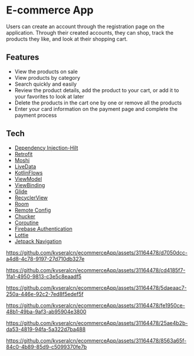 # E-commerce App

Users can create an account through the registration page on the application. Through their created accounts, they can shop, track the products they like, and look at their shopping cart.

## Features

- View the products on sale
- View products by category
- Search quickly and easily
- Review the product details, add the product to your cart, or add it to your favorites to look at later
- Delete the products in the cart one by one or remove all the products
- Enter your card information on the payment page and complete the payment process

## Tech

- [Dependency Injection-Hilt](https://developer.android.com/training/dependency-injection/hilt-android)
- [Retrofit](https://square.github.io/retrofit/)
- [Moshi](https://github.com/square/retrofit/tree/master/retrofit-converters/moshi)
- [LiveData](https://developer.android.com/topic/libraries/architecture/livedata)
- [KotlinFlows](https://developer.android.com/kotlin/flow)
- [ViewModel](https://developer.android.com/topic/libraries/architecture/viewmodel?gclid=Cj0KCQjwmouZBhDSARIsALYcouowU4bI_Dxt9XRlsd4-qAblwn2Vk3jgw86XJFJdhJuraSbTxzGNgwMaAvejEALw_wcB&gclsrc=aw.ds)
- [ViewBinding](https://developer.android.com/topic/libraries/view-binding)
- [Glide](https://github.com/bumptech/glide)
- [RecyclerView](https://developer.android.com/develop/ui/views/layout/recyclerview)
- [Room](https://developer.android.com/jetpack/androidx/releases/room)
- [Remote Config](https://firebase.google.com/docs/remote-config)
- [Chucker](https://github.com/ChuckerTeam/chucker)
- [Coroutine](https://developer.android.com/kotlin/coroutines)
- [Firebase Authentication](https://firebase.google.com/docs/auth)
- [Lottie](https://github.com/airbnb/lottie-android)
- [Jetpack Navigation](https://developer.android.com/guide/navigation/get-started)




https://github.com/kvseralcn/ecommerceApp/assets/31164478/d7050dcc-a4d8-4c78-9197-27d710db327e

https://github.com/kvseralcn/ecommerceApp/assets/31164478/cd4185f7-1fa1-4950-9813-c3e5c8eaadf5

https://github.com/kvseralcn/ecommerceApp/assets/31164478/5daeaac7-250a-446e-92c2-7ed8f5edef5f

https://github.com/kvseralcn/ecommerceApp/assets/31164478/fe1950ce-48b1-49ba-9af3-ab95904e3800

https://github.com/kvseralcn/ecommerceApp/assets/31164478/25ae4b2b-da53-4819-94fa-5a322d7ba488

https://github.com/kvseralcn/ecommerceApp/assets/31164478/8563a65f-84c0-4b89-85d9-c5099370fe7b











